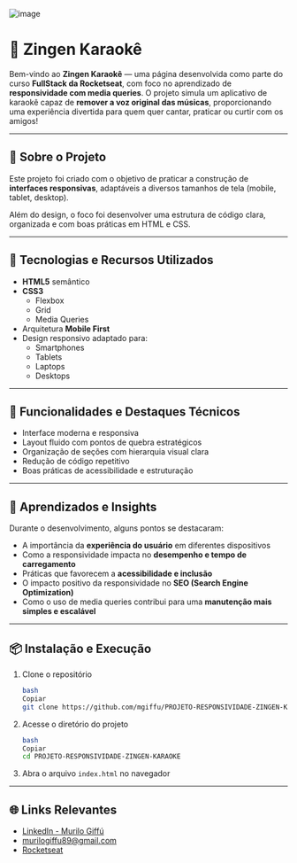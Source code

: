 ![image](https://github.com/user-attachments/assets/3cec44a0-42ec-4286-86ea-3878157d3c0a)

# 🎤 Zingen Karaokê

Bem-vindo ao **Zingen Karaokê** — uma página desenvolvida como parte do curso **FullStack da Rocketseat**, com foco no aprendizado de **responsividade com media queries**. O projeto simula um aplicativo de karaokê capaz de **remover a voz original das músicas**, proporcionando uma experiência divertida para quem quer cantar, praticar ou curtir com os amigos!

---

## 📱 Sobre o Projeto

Este projeto foi criado com o objetivo de praticar a construção de **interfaces responsivas**, adaptáveis a diversos tamanhos de tela (mobile, tablet, desktop).

Além do design, o foco foi desenvolver uma estrutura de código clara, organizada e com boas práticas em HTML e CSS.

---

## 🧰 Tecnologias e Recursos Utilizados

- **HTML5** semântico
- **CSS3**
    - Flexbox
    - Grid
    - Media Queries
- Arquitetura **Mobile First**
- Design responsivo adaptado para:
    - Smartphones
    - Tablets
    - Laptops
    - Desktops

---

## 🚀 Funcionalidades e Destaques Técnicos

- Interface moderna e responsiva
- Layout fluido com pontos de quebra estratégicos
- Organização de seções com hierarquia visual clara
- Redução de código repetitivo
- Boas práticas de acessibilidade e estruturação

---

## 📌 Aprendizados e Insights

Durante o desenvolvimento, alguns pontos se destacaram:

- A importância da **experiência do usuário** em diferentes dispositivos
- Como a responsividade impacta no **desempenho e tempo de carregamento**
- Práticas que favorecem a **acessibilidade e inclusão**
- O impacto positivo da responsividade no **SEO (Search Engine Optimization)**
- Como o uso de media queries contribui para uma **manutenção mais simples e escalável**

---

## 📦 Instalação e Execução

1. Clone o repositório
    
    ```bash
    bash
    Copiar
    git clone https://github.com/mgiffu/PROJETO-RESPONSIVIDADE-ZINGEN-KARAOKE.git
    
    ```
    
2. Acesse o diretório do projeto
    
    ```bash
    bash
    Copiar
    cd PROJETO-RESPONSIVIDADE-ZINGEN-KARAOKE
    
    ```
    
3. Abra o arquivo `index.html` no navegador

---

## **🌐 Links Relevantes**

- [LinkedIn - Murilo Giffú](https://www.linkedin.com/in/murilo-giffu/)
- [murilogiffu89@gmail.com](mailto:murilogiffu89@gmail.com)
- [Rocketseat](https://www.rocketseat.com.br/)

##
